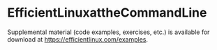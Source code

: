 # EfficientLinuxattheCommandLine
Supplemental material (code examples, exercises, etc.) is available for download at https://efficientlinux.com/examples.
